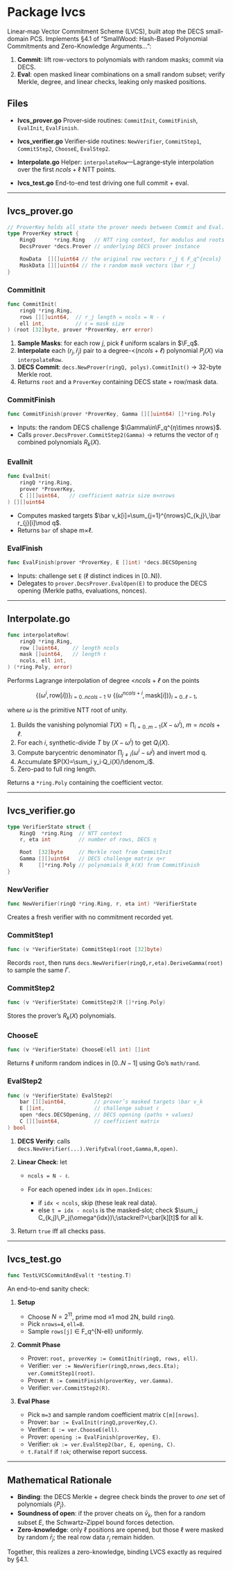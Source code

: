 # Package lvcs

Linear‐map Vector Commitment Scheme (LVCS), built atop the DECS small-domain PCS.
Implements §4.1 of “SmallWood: Hash-Based Polynomial Commitments and Zero-Knowledge Arguments…”:

1. **Commit**: lift row-vectors to polynomials with random masks; commit via DECS.
2. **Eval**: open masked linear combinations on a small random subset; verify Merkle, degree, and linear checks, leaking only masked positions.

## Files

* **lvcs\_prover.go**
  Prover‐side routines: `CommitInit`, `CommitFinish`, `EvalInit`, `EvalFinish`.

* **lvcs\_verifier.go**
  Verifier‐side routines: `NewVerifier`, `CommitStep1`, `CommitStep2`, `ChooseE`, `EvalStep2`.

* **Interpolate.go**
  Helper: `interpolateRow`—Lagrange‐style interpolation over the first $ncols+\ell$ NTT points.

* **lvcs\_test.go**
  End-to-end test driving one full commit + eval.

---

## lvcs\_prover.go

```go
// ProverKey holds all state the prover needs between Commit and Eval.
type ProverKey struct {
    RingQ      *ring.Ring   // NTT ring context, for modulus and roots
    DecsProver *decs.Prover // underlying DECS prover instance

    RowData  [][]uint64 // the original row vectors r_j ∈ F_q^{ncols}
    MaskData [][]uint64 // the ℓ random mask vectors \bar r_j
}
```

### CommitInit

```go
func CommitInit(
    ringQ *ring.Ring,
    rows [][]uint64,  // r_j length = ncols = N - ℓ
    ell int,          // ℓ = mask size
) (root [32]byte, prover *ProverKey, err error)
```

1. **Sample Masks**: for each row $j$, pick $\ell$ uniform scalars in $\F_q$.
2. **Interpolate** each $(r_j, \bar r_j)$ pair to a degree-<$(ncols+ℓ)$ polynomial $P_j(X)$ via `interpolateRow`.
3. **DECS Commit**: `decs.NewProver(ringQ, polys).CommitInit()` → 32-byte Merkle root.
4. Returns `root` and a `ProverKey` containing DECS state + row/mask data.

### CommitFinish

```go
func CommitFinish(prover *ProverKey, Gamma [][]uint64) []*ring.Poly
```

* Inputs: the random DECS challenge $\Gamma\in\F_q^{η\times nrows}$.
* Calls `prover.DecsProver.CommitStep2(Gamma)` → returns the vector of $\eta$ combined polynomials $R_k(X)$.

### EvalInit

```go
func EvalInit(
    ringQ *ring.Ring,
    prover *ProverKey,
    C [][]uint64,   // coefficient matrix size m×nrows
) [][]uint64
```

* Computes masked targets
  $\bar v_k[i]=\sum_{j=1}^{nrows}C_{k,j}\,\bar r_{j}[i]\mod q$.
* Returns `bar` of shape m×ℓ.

### EvalFinish

```go
func EvalFinish(prover *ProverKey, E []int) *decs.DECSOpening
```

* Inputs: challenge set `E` (ℓ distinct indices in \[0..N)).
* Delegates to `prover.DecsProver.EvalOpen(E)` to produce the DECS opening (Merkle paths, evaluations, nonces).

---

## Interpolate.go

```go
func interpolateRow(
    ringQ *ring.Ring,
    row []uint64,    // length ncols
    mask []uint64,   // length ℓ
    ncols, ell int,
) (*ring.Poly, error)
```

Performs Lagrange interpolation of degree <$ncols+ℓ$ on the points

$$
  \{(\omega^i,\,\text{row}[i])\}_{i=0..ncols-1}\;\cup\;\{(\omega^{ncols+i},\,\text{mask}[i])\}_{i=0..ℓ-1},
$$

where $\omega$ is the primitive NTT root of unity.

1. Builds the vanishing polynomial $T(X)=\prod_{i=0..m-1}(X-\omega^i)$, $m=ncols+ℓ$.
2. For each $i$, synthetic-divide $T$ by $(X-\omega^i)$ to get $Q_i(X)$.
3. Compute barycentric denominator $\prod_{j≠i}(\omega^i-\omega^j)$ and invert mod q.
4. Accumulate $P(X)=\sum_i y_i·Q_i(X)/\denom_i$.
5. Zero-pad to full ring length.

Returns a `*ring.Poly` containing the coefficient vector.

---

## lvcs\_verifier.go

```go
type VerifierState struct {
    RingQ  *ring.Ring  // NTT context
    r, eta int         // number of rows, DECS η

    Root  [32]byte     // Merkle root from CommitInit
    Gamma [][]uint64   // DECS challenge matrix η×r
    R     []*ring.Poly // polynomials R_k(X) from CommitFinish
}
```

### NewVerifier

```go
func NewVerifier(ringQ *ring.Ring, r, eta int) *VerifierState
```

Creates a fresh verifier with no commitment recorded yet.

### CommitStep1

```go
func (v *VerifierState) CommitStep1(root [32]byte)
```

Records `root`, then runs `decs.NewVerifier(ringQ,r,eta).DeriveGamma(root)` to sample the same $\Gamma$.

### CommitStep2

```go
func (v *VerifierState) CommitStep2(R []*ring.Poly)
```

Stores the prover’s $R_k(X)$ polynomials.

### ChooseE

```go
func (v *VerifierState) ChooseE(ell int) []int
```

Returns ℓ uniform random indices in $[0..N-1]$ using Go’s `math/rand`.

### EvalStep2

```go
func (v *VerifierState) EvalStep2(
    bar [][]uint64,         // prover’s masked targets \bar v_k
    E []int,                // challenge subset ℓ
    open *decs.DECSOpening, // DECS opening (paths + values)
    C [][]uint64,           // coefficient matrix
) bool
```

1. **DECS Verify**: calls `decs.NewVerifier(...).VerifyEval(root,Gamma,R,open)`.
2. **Linear Check**: let

   * `ncols = N - ℓ`.
   * For each opened index `idx` in `open.Indices`:

     * if `idx < ncols`, skip (these leak real data).
     * else `t = idx - ncols` is the masked‐slot; check
       $\sum_j C_{k,j}\,P_j(\omega^{idx})\;\stackrel?=\;bar[k][t]$
       for all k.
3. Return `true` iff all checks pass.

---

## lvcs\_test.go

```go
func TestLVCSCommitAndEval(t *testing.T)
```

An end-to-end sanity check:

1. **Setup**

   * Choose $N=2^{11}$, prime mod ≡1 mod 2N, build `ringQ`.
   * Pick `nrows=4`, `ell=8`.
   * Sample `rows[j]` ∈ F\_q^{N-ell} uniformly.

2. **Commit Phase**

   * Prover: `root, proverKey := CommitInit(ringQ, rows, ell)`.
   * Verifier: `ver := NewVerifier(ringQ,nrows,decs.Eta); ver.CommitStep1(root)`.
   * Prover: `R := CommitFinish(proverKey, ver.Gamma)`.
   * Verifier: `ver.CommitStep2(R)`.

3. **Eval Phase**

   * Pick `m=3` and sample random coefficient matrix `C[m][nrows]`.
   * Prover: `bar := EvalInit(ringQ,proverKey,C)`.
   * Verifier: `E := ver.ChooseE(ell)`.
   * Prover: `opening := EvalFinish(proverKey, E)`.
   * Verifier: `ok := ver.EvalStep2(bar, E, opening, C)`.
   * `t.Fatalf` if `!ok`; otherwise report success.

---

## Mathematical Rationale

* **Binding**: the DECS Merkle + degree check binds the prover to *one* set of polynomials $\{P_j\}$.
* **Soundness of open**: if the prover cheats on $\bar v_k$, then for a random subset $E$, the Schwartz–Zippel bound forces detection.
* **Zero-knowledge**: only ℓ positions are opened, but those ℓ were masked by random $\bar r_j$; the real row data $r_j$ remain hidden.

Together, this realizes a zero-knowledge, binding LVCS exactly as required by §4.1.

